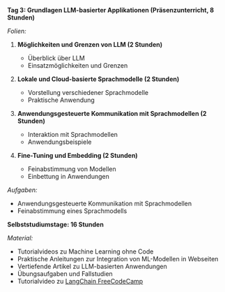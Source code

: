 **Tag 3: Grundlagen LLM-basierter Applikationen (Präsenzunterricht, 8 Stunden)**

*Folien:*
1. **Möglichkeiten und Grenzen von LLM (2 Stunden)**
   - Überblick über LLM
   - Einsatzmöglichkeiten und Grenzen

2. **Lokale und Cloud-basierte Sprachmodelle (2 Stunden)**
   - Vorstellung verschiedener Sprachmodelle
   - Praktische Anwendung

3. **Anwendungsgesteuerte Kommunikation mit Sprachmodellen (2 Stunden)**
   - Interaktion mit Sprachmodellen
   - Anwendungsbeispiele

4. **Fine-Tuning und Embedding (2 Stunden)**
   - Feinabstimmung von Modellen
   - Einbettung in Anwendungen

*Aufgaben:*
- Anwendungsgesteuerte Kommunikation mit Sprachmodellen
- Feinabstimmung eines Sprachmodells

**Selbststudiumstage: 16 Stunden**

*Material:*
- Tutorialvideos zu Machine Learning ohne Code
- Praktische Anleitungen zur Integration von ML-Modellen in Webseiten
- Vertiefende Artikel zu LLM-basierten Anwendungen
- Übungsaufgaben und Fallstudien
- Tutorialvideo zu [LangChain FreeCodeCamp](https://www.youtube.com/watch?v=lG7Uxts9SXs)
